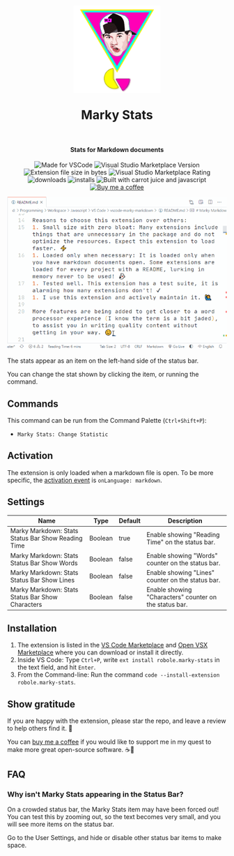 <h1 align="center">
  <br>
    <img align="center" src="img/logo.png" width="200">
  <br>
	<br>
  Marky Stats
  <br>
  <br>
</h1>
<h4 align="center">Stats for Markdown documents</h4>

<p align="center">
<img src="https://img.shields.io/static/v1?logo=visual-studio-code&label=made%20for&message=VS%20Code&color=0000ff" alt="Made for VSCode">
<img src="https://img.shields.io/visual-studio-marketplace/v/robole.marky-stats?logo=visual-studio-code&color=ffa500" alt="Visual Studio Marketplace Version">
<img src="https://img.shields.io/static/v1?logo=visual-studio-code&label=size&message=13KB&color=008000"
alt="Extension file size in bytes">
<img src="https://img.shields.io/visual-studio-marketplace/r/robole.marky-stats?logo=visual-studio-code&color=yellow" alt="Visual Studio Marketplace Rating">
<img src="https://img.shields.io/visual-studio-marketplace/d/robole.marky-stats?logo=visual-studio-code&color=blue" alt="downloads"/>
<img src="https://img.shields.io/visual-studio-marketplace/i/robole.marky-stats?logo=visual-studio-code&color=blue" alt="installs"/>
<img src="https://img.shields.io/static/v1?label=built%20with&message=good%20vibrations%20%26%20javascript&color=violet" alt="Built with carrot juice and javascript"/>
<a href="https://ko-fi.com/roboleary"><img src="https://img.shields.io/badge/Buy%20me%20a%20coffee-$4-orange?logo=buy-me-a-coffee" alt="Buy me a coffee"></a>
</p>

![example of using extension](img/example.gif)

The stats appear as an item on the left-hand side of the status bar.

You can change the stat shown by clicking the item, or running the command.

## Commands

This command can be run from the Command Palette (`Ctrl+Shift+P`):

- `Marky Stats: Change Statistic`

## Activation

The extension is only loaded when a markdown file is open. To be more specific, the [activation event](https://code.visualstudio.com/api/references/activation-events) is `onLanguage: markdown`.

## Settings

| Name                                               | Type    | Default | Description                                            |
| -------------------------------------------------- | ------- | ------- | ------------------------------------------------------ |
| Marky Markdown: Stats Status Bar Show Reading Time | Boolean | true    | Enable showing "Reading Time" on the status bar.       |
| Marky Markdown: Stats Status Bar Show Words        | Boolean | false   | Enable showing "Words" counter on the status bar.      |
| Marky Markdown: Stats Status Bar Show Lines        | Boolean | false   | Enable showing "Lines" counter on the status bar.      |
| Marky Markdown: Stats Status Bar Show Characters   | Boolean | false   | Enable showing "Characters" counter on the status bar. |

## Installation

1. The extension is listed in the [VS Code Marketplace](https://marketplace.visualstudio.com/items?itemName=robole.marky-stats) and [Open VSX Marketplace](https://open-vsx.org/extension/robole/marky-stats) where you can download or install it directly.
1. Inside VS Code: Type `Ctrl+P`, write `ext install robole.marky-stats` in the text field, and hit `Enter`.
1. From the Command-line: Run the command `code --install-extension robole.marky-stats`.

## Show gratitude

If you are happy with the extension, please star the repo, and leave a review to help others find it. 🌟

You can [buy me a coffee](https://ko-fi.com/roboleary) if you would like to support me in my quest to make more great open-source software. ☕🙏

## FAQ

### Why isn't Marky Stats appearing in the Status Bar?

On a crowded status bar, the Marky Stats item may have been forced out! You can test this by zooming out, so the text becomes very small, and you will see more items on the status bar.

Go to the User Settings, and hide or disable other status bar items to make space.
